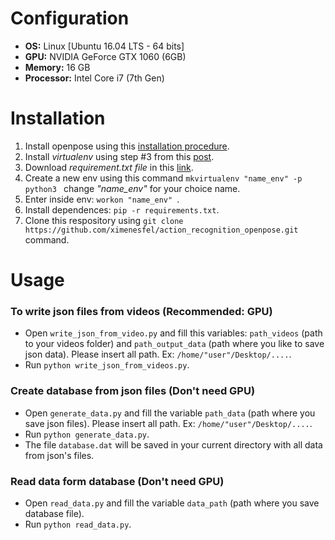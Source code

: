 # Configuration

- **OS:** Linux [Ubuntu 16.04 LTS - 64 bits]
- **GPU:** NVIDIA GeForce GTX 1060 (6GB)
- **Memory:** 16 GB
- **Processor:** Intel Core i7 (7th Gen)

# Installation 

1. Install openpose using this [installation procedure](https://github.com/CMU-Perceptual-Computing-Lab/openpose/blob/master/doc/installation.md).
2. Install *virtualenv* using step #3 from this [post](https://www.pyimagesearch.com/2016/10/24/ubuntu-16-04-how-to-install-opencv/).
3. Download *requirement.txt file* in this [link](https://www.dropbox.com/s/50hgmrnyz7shgpy/requirements.txt?dl=0).
4. Create a new env using this command ```mkvirtualenv "name_env" -p python3 ``` change *"name_env"* for your choice name.
5. Enter inside env: ```workon "name_env" ```.
6. Install dependences: ```pip -r requirements.txt```.
7. Clone this respository using ``` git clone https://github.com/ximenesfel/action_recognition_openpose.git ``` command.

# Usage

### To write json files from videos (Recommended: GPU)

- Open `write_json_from_video.py` and fill this variables: `path_videos` (path to your videos folder) and `path_output_data` (path where you like to save json data). Please insert all path. Ex: `/home/"user"/Desktop/....`.
- Run ```python write_json_from_videos.py```.


### Create database from json files (Don't need GPU)

- Open `generate_data.py` and fill the variable `path_data` (path where you save json files). Please insert all path. Ex: `/home/"user"/Desktop/....`.
- Run ```python generate_data.py```.
- The file `database.dat` will be saved in your current directory with all data from json's files.

### Read data form database (Don't need GPU)
- Open `read_data.py` and fill the variable `data_path` (path where you save database file).
- Run `python read_data.py`.
